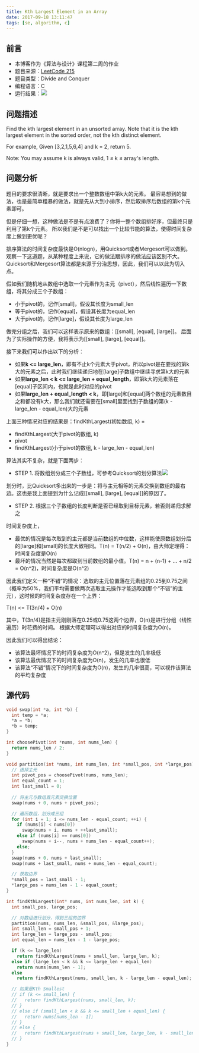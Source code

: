 ```yaml
---
title: Kth Largest Element in an Array
date: 2017-09-18 13:11:47
tags: [se, algorithm, c]
---
```


## 前言

- 本博客作为《算法与设计》课程第二周的作业
- 题目来源：[LeetCode 215](https://leetcode.com/problems/kth-largest-element-in-an-array)
- 题目类型：Divide and Conquer
- 编程语言：C
- 运行结果：![](imgs/1.png)

## 问题描述

Find the kth largest element in an unsorted array. Note that it is the kth largest element in the sorted order, not the kth distinct element.

For example,
Given [3,2,1,5,6,4] and k = 2, return 5.

Note: 
You may assume k is always valid, 1 ≤ k ≤ array's length.

## 问题分析

题目的要求很清晰，就是要求出一个整数数组中第k大的元素。
最容易想到的做法，也是最简单粗暴的做法，就是先从大到小排序，然后取排序后数组的第k个元素即可。

但是仔细一想，这种做法是不是有点浪费了？你将一整个数组排好序，但最终只是利用了第k个元素。
所以我们是不是可以找出一个比较节能的算法，使得时间复杂度上做到更优呢？

排序算法的时间复杂度最快是O(nlogn)，用Quicksort或者Mergesort可以做到。
观察一下这道题，从某种程度上来说，它的做法跟排序的做法应该区别不大。
Quicksort和Mergesort算法都是来源于分治思想，因此，我们可以以此为切入点。

假如我们随机地从数组中选取一个元素作为主元（pivot），然后线性遍历一下数组，将其分成三个子数组：
- 小于pivot的，记作[small]，假设其长度为small_len
- 等于pivot的，记作[equal]，假设其长度为equal_len
- 大于pivot的，记作[large]，假设其长度为large_len

做完分组之后，我们可以这样表示原来的数组：[[small], [equal], [large]]。
后面为了实际操作的方便，我将表示为[[small], [large], [equal]]。

接下来我们可以作出以下的分析：
- 如果**k <= large_len**，即有不止k个元素大于pivot，所以pivot是在要找的第k大的元素之后，此时我们继续递归地在[large]子数组中继续寻求第k大的元素
- 如果**large_len < k <= large_len + equal_length**，即第k大的元素落在[equal]子区间内，也就是此时对应的pivot
- 如果**large_len + equal_length < k**，即[large]和[equal]两个数组的元素数目之和都没有k大，那么我们就还需要在[small]里面找到子数组的第(k - large_len - equal_len)大的元素

上面三种情况对应的结果是：findKthLargest(初始数组, k) =
- findKthLargest(大于pivot的数组, k)
- pivot
- findKthLargest(小于pivot的数组, k - large_len - equal_len)

算法其实不复杂，就是下面两步：
- STEP 1. 将数组划分成三个子数组，可参考Quicksort的划分算法![](imgs/2.png)

划分时，比Quicksort多出来的一步是：将与主元相等的元素交换到数组的最右边。这也是我上面提到为什么记成[[small], [large], [equal]]的原因了。

- STEP 2. 根据三个子数组的长度判断是否已经取到目标元素，若否则递归求解之

时间复杂度上，
- 最优的情况是每次取到的主元都是当前数组的中位数，这样能使原数组划分后的[large]和[small]的长度大致相同。T(n) = T(n/2) + O(n)，由大师定理得：时间复杂度是O(n)
- 最坏的情况当然是每次都取到当前数组的最小值。T(n) = n + (n-1) + ... + n/2 = O(n^2)，时间复杂度是O(n^2)

因此我们定义一种“不错”的情况：选取的主元位置落在元素组的0.25到0.75之间（概率为50%，我们平均需要做两次选取主元操作才能选取到那个“不错”的主元），这时候的时间复杂度存在一个上界：

T(n) <= T(3n/4) + O(n)

其中，T(3n/4)是指主元刚刚落在0.25或0.75这两个边界，O(n)是进行分组（线性遍历）时花费的时间。
根据大师定理可以得出对应的时间复杂度为O(n)。

因此我们可以得出结论：
- 该算法最坏情况下的时间复杂度为O(n^2)，但是发生的几率极低
- 该算法最优情况下的时间复杂度为O(n)，发生的几率也很低
- 该算法“不错”情况下的时间复杂度为O(n)，发生的几率很高，可以视作该算法的平均复杂度

## 源代码

```C
void swap(int *a, int *b) {
  int temp = *a;
  *a = *b;
  *b = temp;
}

int choosePivot(int *nums, int nums_len) {
  return nums_len / 2;
}

void partition(int *nums, int nums_len, int *small_pos, int *large_pos) {
  // 选择主元
  int pivot_pos = choosePivot(nums, nums_len);
  int equal_count = 1;
  int last_small = 0;
  
  // 将主元与数组首元素交换位置
  swap(nums + 0, nums + pivot_pos);

  // 遍历数组，划分成三组
  for (int i = 1; i <= nums_len - equal_count; ++i) {
    if (nums[i] < nums[0])
      swap(nums + i, nums + ++last_small);
    else if (nums[i] == nums[0])
      swap(nums + i--, nums + nums_len - equal_count++);
    else;
  }
  swap(nums + 0, nums + last_small);
  swap(nums + last_small, nums + nums_len - equal_count);

  // 获取边界
  *small_pos = last_small - 1;
  *large_pos = nums_len - 1 - equal_count;
}

int findKthLargest(int* nums, int nums_len, int k) {
  int small_pos, large_pos;

  // 对数组进行划分，得到三组的边界
  partition(nums, nums_len, &small_pos, &large_pos);
  int small_len = small_pos + 1;
  int large_len = large_pos - small_pos;
  int equal_len = nums_len - 1 - large_pos;

  if (k <= large_len)
    return findKthLargest(nums + small_len, large_len, k);
  else if (large_len < k && k <= large_len + equal_len)
    return nums[nums_len - 1];
  else
    return findKthLargest(nums, small_len, k - large_len - equal_len);

  // 如果是Kth Smallest
  // if (k <= small_len) {
  //   return findKthLargest(nums, small_len, k);
  // }
  // else if (small_len < k && k <= small_len + equal_len) {
  //   return nums[nums_len - 1];
  // }
  // else {
  //   return findKthLargest(nums + small_len, large_len, k - small_len - equal_len);
  // }
}
```